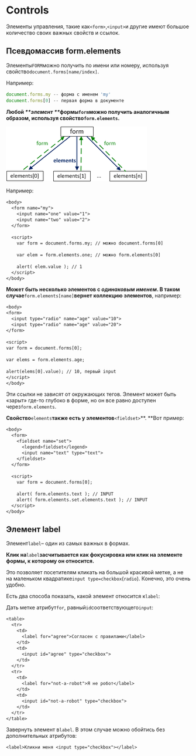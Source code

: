 # Controls

Элементы управления, такие как`<form>`,`<input>`и другие имеют большое количество своих важных свойств и ссылок.

## Псевдомассив form.elements

Элементы`FORM`можно получить по имени или номеру, используя свойство`document.forms[name/index]`.

Например:

```javascript
document.forms.my -- форма с именем 'my'
document.forms[0] -- первая форма в документе
```

**Любой **_**элемент **_**формы**`form`**можно получить аналогичным образом, используя свойство**`form.elements`**.**

![](../.gitbook/assets/form.png)

Например:

```text
<body>
  <form name="my">
    <input name="one" value="1">
    <input name="two" value="2">
  </form>

  <script>
    var form = document.forms.my; // можно document.forms[0]

    var elem = form.elements.one; // можно form.elements[0]

    alert( elem.value ); // 1
  </script>
</body>
```

**Может быть несколько элементов с **_**одинаковым именем**_**. В таком случае**`form.elements[name]`**вернет коллекцию элементов**, например:

```text
<body>
<form>
  <input type="radio" name="age" value="10">
  <input type="radio" name="age" value="20">
</form>

<script>
var form = document.forms[0];

var elems = form.elements.age;

alert(elems[0].value); // 10, первый input
</script>
</body>
```

Эти ссылки не зависят от окружающих тегов. Элемент может быть «зарыт» где-то глубоко в форме, но он все равно доступен через`form.elements`.

**Свойство**`elements`**также есть у элементов**`<fieldset>`**. **Вот пример:

```text
<body>
  <form>
    <fieldset name="set">
      <legend>fieldset</legend>
      <input name="text" type="text">
    </fieldset>
  </form>

  <script>
    var form = document.forms[0];

    alert( form.elements.text ); // INPUT
    alert( form.elements.set.elements.text ); // INPUT
  </script>
</body>
```

## Элемент label

Элемент`label`– один из самых важных в формах.

**Клик на**`label`**засчитывается как фокусировка или клик на элементе формы, к которому он относится.**

Это позволяет посетителям кликать на большой красивой метке, а не на маленьком квадратике`input type=checkbox`\(`radio`\). Конечно, это очень удобно.

Есть два способа показать, какой элемент относится к`label`:

Дать метке атрибут`for`, равный`id`соответствующего`input`:

```text
<table>
  <tr>
    <td>
      <label for="agree">Согласен с правилами</label>
    </td>
    <td>
      <input id="agree" type="checkbox">
    </td>
  </tr>
  <tr>
    <td>
      <label for="not-a-robot">Я не робот</label>
    </td>
    <td>
      <input id="not-a-robot" type="checkbox">
    </td>
  </tr>
</table>
```

Завернуть элемент в`label`. В этом случае можно обойтись без дополнительных атрибутов:

```text
<label>Кликни меня <input type="checkbox"></label>
```

